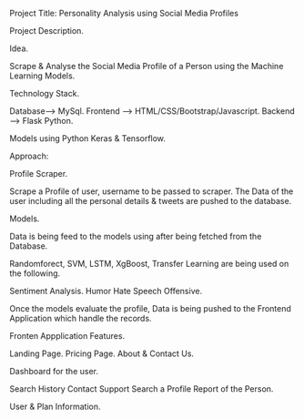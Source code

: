 Project Title: Personality Analysis using Social Media Profiles

Project Description.

Idea.

Scrape & Analyse the Social Media Profile of a Person using the Machine Learning Models.

Technology Stack.

Database--> MySql.
Frontend --> HTML/CSS/Bootstrap/Javascript.
Backend --> Flask Python.

Models using Python Keras & Tensorflow.

Approach:

Profile Scraper.

Scrape a Profile of user, username to be passed to scraper.
The Data of the user including all the personal details & tweets are pushed to the database.

Models.

Data is being feed to the models using after being fetched from the Database.

Randomforect, SVM, LSTM, XgBoost, Transfer Learning are being used on the following.

Sentiment Analysis.
Humor
Hate Speech
Offensive.

Once the models evaluate the profile, Data is being pushed to the Frontend Application which handle the records.


Fronten Appplication Features.


Landing Page.
Pricing Page.
About & Contact Us.


Dashboard for the user.

Search History
Contact Support
Search a Profile
Report of the Person.

User & Plan Information.
